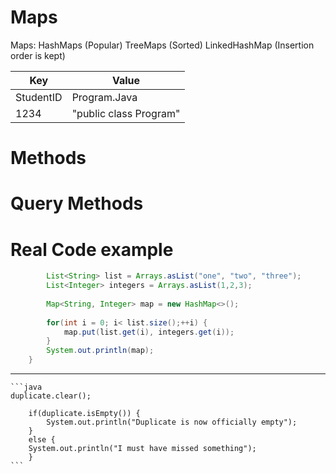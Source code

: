 # Maps
Maps:
HashMaps (Popular)
TreeMaps (Sorted)
LinkedHashMap (Insertion order is kept)

|Key|Value|
|---|---|
|StudentID|Program.Java|
|1234|"public class Program"|


# Methods

# Query Methods

# Real Code example
```java
		List<String> list = Arrays.asList("one", "two", "three");
		List<Integer> integers = Arrays.asList(1,2,3);
		
		Map<String, Integer> map = new HashMap<>();
		
		for(int i = 0; i< list.size();++i) {
			map.put(list.get(i), integers.get(i));
		}
		System.out.println(map);
	}
```
--------------------------------------------------------------------------------
	```java
	duplicate.clear();
		
		if(duplicate.isEmpty()) {
			System.out.println("Duplicate is now officially empty");
		}
		else {
		System.out.println("I must have missed something");
		}
	```	

